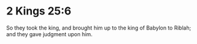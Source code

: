# 2 Kings 25:6

So they took the king, and brought him up to the king of Babylon to Riblah; and they gave judgment upon him.